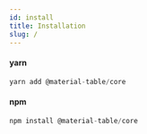 ```yaml
---
id: install
title: Installation
slug: /
---
```


#### yarn

```javascript
yarn add @material-table/core
```

#### npm

```javascript
npm install @material-table/core
```


